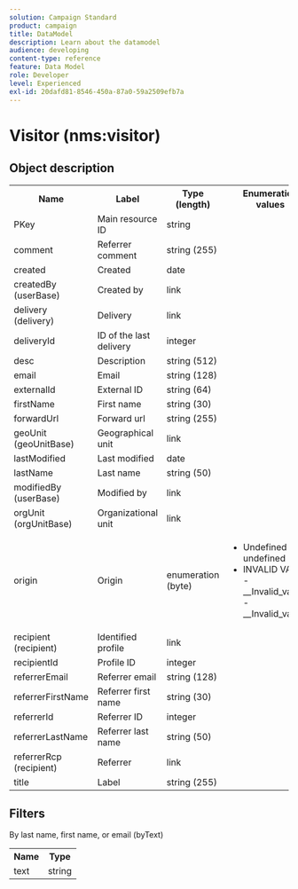 ```yaml
---
solution: Campaign Standard
product: campaign
title: DataModel
description: Learn about the datamodel
audience: developing
content-type: reference
feature: Data Model
role: Developer
level: Experienced
exl-id: 20dafd81-8546-450a-87a0-59a2509efb7a
---
```

# Visitor (nms:visitor)

## Object description

<table>
    <tr>
        <th>Name</th>
        <th>Label</th>
        <th>Type (length)</th>
        <th>Enumeration values</th>
    </tr>
    <tr>
        <td>PKey</td>
        <td>Main resource ID</td>
        <td>string </td>
        <td> </td>
    </tr>
    <tr>
        <td>comment</td>
        <td>Referrer comment</td>
        <td>string (255)</td>
        <td> </td>
    </tr>
    <tr>
        <td>created</td>
        <td>Created</td>
        <td>date </td>
        <td> </td>
    </tr>
    <tr>
        <td>createdBy (userBase)</td>
        <td>Created by</td>
        <td>link </td>
        <td> </td>
    </tr>
    <tr>
        <td>delivery (delivery)</td>
        <td>Delivery</td>
        <td>link </td>
        <td> </td>
    </tr>
    <tr>
        <td>deliveryId</td>
        <td>ID of the last delivery</td>
        <td>integer </td>
        <td> </td>
    </tr>
    <tr>
        <td>desc</td>
        <td>Description</td>
        <td>string (512)</td>
        <td> </td>
    </tr>
    <tr>
        <td>email</td>
        <td>Email</td>
        <td>string (128)</td>
        <td> </td>
    </tr>
    <tr>
        <td>externalId</td>
        <td>External ID</td>
        <td>string (64)</td>
        <td> </td>
    </tr>
    <tr>
        <td>firstName</td>
        <td>First name</td>
        <td>string (30)</td>
        <td> </td>
    </tr>
    <tr>
        <td>forwardUrl</td>
        <td>Forward url</td>
        <td>string (255)</td>
        <td> </td>
    </tr>
    <tr>
        <td>geoUnit (geoUnitBase)</td>
        <td>Geographical unit</td>
        <td>link </td>
        <td> </td>
    </tr>
    <tr>
        <td>lastModified</td>
        <td>Last modified</td>
        <td>date </td>
        <td> </td>
    </tr>
    <tr>
        <td>lastName</td>
        <td>Last name</td>
        <td>string (50)</td>
        <td> </td>
    </tr>
    <tr>
        <td>modifiedBy (userBase)</td>
        <td>Modified by</td>
        <td>link </td>
        <td> </td>
    </tr>
    <tr>
        <td>orgUnit (orgUnitBase)</td>
        <td>Organizational unit</td>
        <td>link </td>
        <td> </td>
    </tr>
    <tr>
        <td>origin</td>
        <td>Origin</td>
        <td>enumeration (byte) </td>
        <td>
            <ul>
            <li>Undefined - undefined - 0</li>
            <li>INVALID VALUE - __Invalid_value__ - __Invalid_value__</li>
            </ul>
        </td>
    </tr>
    <tr>
        <td>recipient (recipient)</td>
        <td>Identified profile</td>
        <td>link </td>
        <td> </td>
    </tr>
    <tr>
        <td>recipientId</td>
        <td>Profile ID</td>
        <td>integer </td>
        <td> </td>
    </tr>
    <tr>
        <td>referrerEmail</td>
        <td>Referrer email</td>
        <td>string (128)</td>
        <td> </td>
    </tr>
    <tr>
        <td>referrerFirstName</td>
        <td>Referrer first name</td>
        <td>string (30)</td>
        <td> </td>
    </tr>
    <tr>
        <td>referrerId</td>
        <td>Referrer ID</td>
        <td>integer </td>
        <td> </td>
    </tr>
    <tr>
        <td>referrerLastName</td>
        <td>Referrer last name</td>
        <td>string (50)</td>
        <td> </td>
    </tr>
    <tr>
        <td>referrerRcp (recipient)</td>
        <td>Referrer</td>
        <td>link </td>
        <td> </td>
    </tr>
    <tr>
        <td>title</td>
        <td>Label</td>
        <td>string (255)</td>
        <td> </td>
    </tr>
</table>

## Filters

By last name, first name, or email (byText)</p>

<table>
        <tr>
        <th>Name</th>
        <th>Type</th>
        </tr>
        <tr>
        <td>text</td>
        <td>string</td>
        </tr>
    </table>
